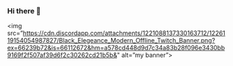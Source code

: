 ### Hi there 👋

<img src=”https://cdn.discordapp.com/attachments/1221088137330163712/1226119154054987827/Black_Elegeance_Modern_Offline_Twitch_Banner.png?ex=66239b72&is=66112672&hm=a578cd448d9d7c34a83b28f096e3430bb9169f2f507af39d6f2c30262cd21b5b&" alt=”my banner”>

<!--
**nosztalgia/nosztalgia** is a ✨ _special_ ✨ repository because its `README.md` (this file) appears on your GitHub profile.

Here are some ideas to get you started:

- 🔭 I’m currently working on ...
- 🌱 I’m currently learning ...
- 👯 I’m looking to collaborate on ...
- 🤔 I’m looking for help with ...
- 💬 Ask me about ...
- 📫 How to reach me: ...
- 😄 Pronouns: ...
- ⚡ Fun fact: ...
-->
